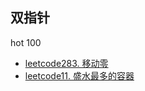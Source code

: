 ## 双指针
hot 100
* [leetcode283. 移动零](https://github.com/cyh756085049/web-system/blob/main/algorithms/leetcode/double-pointer/q283_moveZeros.js)
* [leetcode11. 盛水最多的容器](https://github.com/cyh756085049/web-system/blob/main/algorithms/leetcode/double-pointer/q11_maxArea.js)
